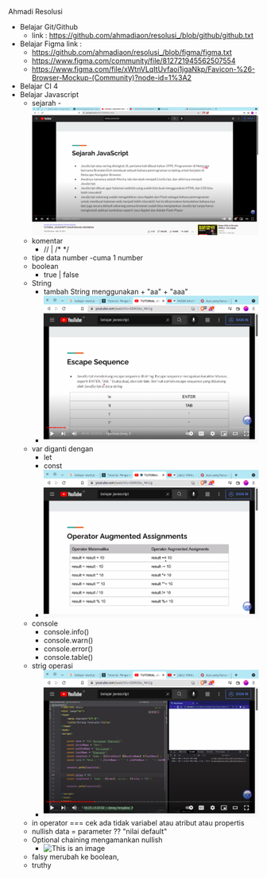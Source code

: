 Ahmadi Resolusi
- Belajar Git/Github
  - link : https://github.com/ahmadiaon/resolusi_/blob/github/github.txt
- Belajar Figma
  link : 
  - https://github.com/ahmadiaon/resolusi_/blob/figma/figma.txt
  - https://www.figma.com/community/file/812721945562507554
  - https://www.figma.com/file/xWtnVLqItUvfaoi1jgaNkp/Favicon-%26-Browser-Mockup-(Community)?node-id=1%3A2
- Belajar CI 4
- Belajar Javascript
  - sejarah 
    -![This is an image](img/js1.png)
  - komentar 
    - //  | /* */
  - tipe data number
    -cuma 1 number 
  - boolean
    - true | false
  - String
    - tambah String menggunakan + "aa" + "aaa"
    - ![This is an image](img/js2.png)
  - var diganti dengan 
    - let
    - const
    - ![This is an image](img/js3.png)
  - console
    - console.info()
    - console.warn()
    - console.error()
    - console.table()
  - strig operasi 
    - ![This is an image](img/js4.png)
  - in operator === cek ada tidak variabel atau atribut atau propertis 
  - nullish data = parameter ?? "nilai default"
  - Optional chaining mengamankan nullish 
    - ![This is an image](img/js5.png)
  - falsy merubah ke boolean, 
  - truthy 
